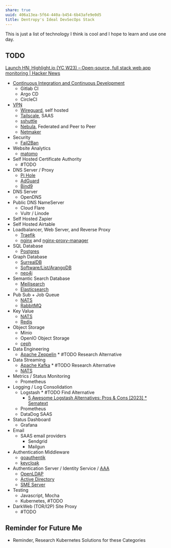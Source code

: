 ```yaml
---
share: true
uuid: 406a13ea-5f64-440a-b454-6b43afe9e0d5
title: Dentropy's Ideal DevSecOps Stack
---
```

This is just a list of technology I think is cool and I hope to learn and use one day.
## TODO

[Launch HN: Highlight.io (YC W23) – Open-source, full stack web app monitoring | Hacker News](https://news.ycombinator.com/item?id=36774611)


* [Continuous Integration and Continuous Development](/27deaefc-dcff-4ec5-b5de-e5d45216a0cb)
	* Gitlab CI
	* Argo CD
	* CircleCI
* [VPN](/0b3db910-cbab-4ea1-8124-9c0b9fae0251)
	* [Wireguard](/b04649d5-c9c1-4d05-bf04-15db21b3d393), self hosted
	* [Tailscale](/e5313453-5758-4531-85f4-6f8d2aa3dd13), SAAS
	* [sshuttle](/1875407f-4688-4c67-abc6-0fe751e9f34c)
	* [Nebula](/c289ac73-367b-44ca-9327-3178fd5fede5), Federated and Peer to Peer
	* [Netmaker](/f3ba6bff-ad26-4243-9950-9249d9426446)
* Security
	* [Fail2Ban](/22faf5e0-cb53-4912-a3e8-a3563b759e48)
* Website Analytics
	* [matomo](/9883dd6f-4a3a-44d9-a264-a3da1db7b5ef)
* Self Hosted Certificate Authority
	* #TODO
* DNS Server / Proxy
	* [Pi Hole](/9f0919a6-ad63-47d3-a602-e039fc36bf3c)
	* [AdGuard](/9b38e17e-4959-4c24-829a-8880e9c77017)
	* [Bind9](/ae8f6e7d-2e46-4308-b162-70c5e49bae9f)
* DNS Server
	* OpenDNS
* Public DNS NameServer
	* Cloud Flare
	* Vultr / Linode
* Self Hosted Zapier
* Self Hosted Airtable
* Loadbalancer, Web Server, and Reverse Proxy
	* [Traefik](/3ef4b413-5629-48d7-802c-fb13ee5f5b24)
	* [nginx](/2c37e79d-9050-4762-8cc6-42f9060bd348) and [nginx-proxy-manager](/5c347a60-b0fd-4797-993a-c0a6f0943dc9)
* SQL Database
	* [Postgres](/5d70cd64-3134-4b62-8879-12f1f8bb4afe)
* Graph Database
	* [SurrealDB](/11721298-79ca-4457-a4dd-47059c35a940)
	* [Software/List/ArangoDB](/undefined)
	* [neo4j](/5453bdde-1d90-4ae8-8b82-62ce1936bb53)
* Semantic Search Database
	* [Meilisearch](/91735b8b-9efc-4e78-97ab-254ee418a01e)
	* [Elasticsearch](/c7a66d7a-c239-405f-bbe6-1f210e0b3f3b)
* Pub Sub + Job Queue
	* [NATS](/6ecbaee4-8c95-44e7-a242-9a084d89074e)
	* [RabbitMQ](/f99d6492-cee5-41b3-b41f-b18a09c92b29)
* Key Value
	* [NATS](/6ecbaee4-8c95-44e7-a242-9a084d89074e)
	* [Redis](/6aac98d8-87a2-4af7-a983-40c7d24d843e)
* Object Storage
	* Minio
	* OpenIO Object Storage
	* [ceph](/a85c2a12-44ee-4015-b459-28e56b3e5c45)
* Data Engineering
	* [Apache Zeppelin](/eb6b4250-a475-4256-a6ec-b607c582c9da) * #TODO Research Alternative
* Data Streaming
	* [Apache Kafka](/c032359e-1f56-44dc-87f9-7bfabac04e17) * #TODO Research Alternative
	* [NATS](/6ecbaee4-8c95-44e7-a242-9a084d89074e)
* Metrics / Status Monitoring
	* Prometheus
* Logging / Log Consolidation
	* Logstash * #TODO Find Alternative
		* [5 Awesome Logstash Alternatives: Pros & Cons [2023] * Sematext](https://sematext.com/blog/logstash*alternatives/)
	* Prometheus
	* DataDog SAAS
* Status Dashboard
	* Grafana
* Email
	* SAAS email providers
		* Sendgrid
		* Mailgun
* Authentication Middleware
	* [goauthentik](/d104a659-7720-4cd7-a633-c375b65fe416)
	* [keycloak](/147f06cb-f6ca-4346-9099-cd804486147d)
* Authentication Server / Identity Service / [AAA](/f695942a-96ad-4a1f-9f10-cced4ae7bf97)
	* [OpenLDAP](/c86697b4-258d-4e5c-8076-bd1d94e8fc54)
	* [Active Directory](/7635da98-e692-4241-8464-0d50152edb2c)
	* [SME Server](https://wiki.koozali.org/Main_Page)
* Testing
	* Javascript, Mocha
	* Kubernetes, #TODO
* DarkWeb (TOR/I2P) Site Proxy
	* #TODO

## Reminder for Future Me

* Reminder, Research Kubernetes Solutions for these Categories